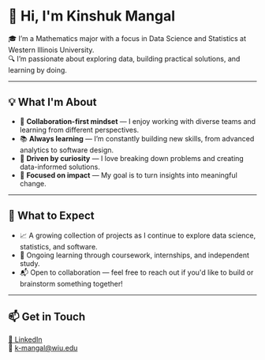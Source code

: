 # 👋 Hi, I'm Kinshuk Mangal

🎓 I’m a Mathematics major with a focus in Data Science and Statistics at Western Illinois University.  
🔍 I’m passionate about exploring data, building practical solutions, and learning by doing.

---

## 💡 What I'm About

- 🤝 **Collaboration-first mindset** — I enjoy working with diverse teams and learning from different perspectives.
- 📚 **Always learning** — I’m constantly building new skills, from advanced analytics to software design.
- 🚀 **Driven by curiosity** — I love breaking down problems and creating data-informed solutions.
- 🎯 **Focused on impact** — My goal is to turn insights into meaningful change.

---

## 🔭 What to Expect

- 📈 A growing collection of projects as I continue to explore data science, statistics, and software.
- 🌱 Ongoing learning through coursework, internships, and independent study.
- 📬 Open to collaboration — feel free to reach out if you'd like to build or brainstorm something together!

---

## 📫 Get in Touch

[📍 LinkedIn](https://www.linkedin.com/in/kinshuk-mangal-2a5374186/)  
📧 k-mangal@wiu.edu
